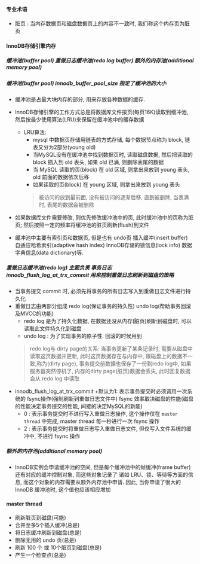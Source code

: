 #### 专业术语
 - 脏页 : 当内存数据页和磁盘数据页上的内容不一致时, 我们称这个内存页为脏页
 
#### InnoDB存储引擎内存
##### 缓冲池(buffer pool)   重做日志缓冲池(redo log buffer)   额外的内存池(additional memory pool)

##### 缓冲池(buffer pool)  innodb_buffer_pool_size 指定了缓冲池的大小
 - 缓冲池是占最大块内存的部分, 用来存放各种数据的缓存. 
 - InnoDB存储引擎的工作方式总是将数据库文件按页(每页16K)读取到缓冲池, 然后按最少使用算法(LRU)来保留在缓冲池中的缓存数据
    + LRU算法: 
        - mysql 中数据页存储用链表的方式存储, 每个数据节点称为 block, 链表又分为2部分(young old)
        - 当MySQL没有在缓冲池中找到数据页时, 读取磁盘数据, 然后把读取的 block 插入到 old 表头, 如果 old 已满, 则删除表尾的数据
        - 当 MySQL 读取的页(block) 在 old 区域, 则拿出来放到 young 表头, old 前面的数据依次后移
        - 如果读取的页(block) 在 young 区域, 则拿出来放到 young 表头
        > 被访问的放到最前面, 没有被访问的逐渐后移, 直到被删除, 当表满时, 表尾的数据会被删除
        
 - 如果数据库文件需要修改, 则优先修改缓冲池中的页, 此时缓冲池中的页称为脏页; 然后按照一定的频率将缓冲池的脏页刷新(flush)到文件
 - 缓冲池中主要有索引页和数据页, 但是也有 undo页 插入缓冲(insert buffer) 自适应哈希索引(adaptive hash index)  InnoDB存储的锁信息(lock info)
    数据字典信息(data dictionary)等.  
    
##### 重做日志缓冲池(redo log)  主要负责 事务日志  innodb_flush_log_at_trx_commit 用来控制重做日志刷新到磁盘的策略
 - 当事务提交 commit 时, 必须先将事务的所有日志写入到重做日志文件进行持久化
 - 重做日志由两部分组成 redo log(保证事务的持久性) undo log(帮助事务回滚及MVCC的功能)
    + redo log 是为了持久化数据, 在数据还没从内存(脏页)刷新到磁盘时, 可以读取此文件持久化到磁盘
    + undo log : 为了实现事务的原子性. 回滚的时候用到
    > redo log与 dirty page的关系: 当事务更新了某条记录时, 需要从磁盘中读取这页数据并更新, 此时这页数据存在与内存中,
    跟磁盘上的数据不一致,称为(dirty page), 事务提交前数据也保存了一份到redo log中, 如果服务器突然停机了, 内存的dirty page(脏页)数据会丢失, 
    此时回复数据会从 redo log 中读取
 - innodb_flush_log_at_trx_commit 
    +默认为1: 表示事务提交时必须调用一次系统的 fsync操作(强制刷新到重做日志文件中)
     fsync 效率取决磁盘的性能(磁盘的性能决定事务提交的性能, 间接的决定MySQL的新能)
    + 0 : 表示事务提交时不进行写入重做日志操作, 这个操作仅在 `master thread` 中完成, master thread 每一秒进行一次 fsync 操作
    + 2 : 表示事务提交时将重做日志写入重做日志文件, 但仅写入文件系统的缓冲中, 不进行 fsync 操作
    
##### 额外的内存池(additional memory pool)
 - InnoDB实例会申请缓冲池的空间, 但是每个缓冲池中的帧缓冲(frame buffer) 还有对应的缓冲控制对象, 而这些对象记录了
 诸如 LRU、锁、等待等方面的信息, 而这个对象的内存需要从额外内存池中申请. 因此, 当你申请了很大的 InnoDB 缓冲池时, 这个值也应该相应增加
 
#### master thread
 - 刷新脏页到磁盘(可能)
 - 合并至多5个插入缓冲(总是)
 - 将日志缓冲刷新到磁盘(总是)
 - 删除无用的 undo 页(总是)
 - 刷新 100 个 或 10个脏页到磁盘(总是)
 - 产生一个检查点(总是)
 
 